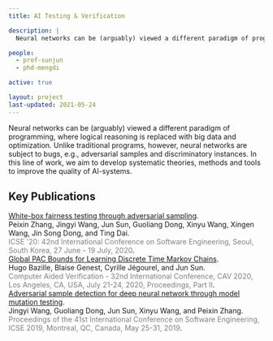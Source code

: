 ```yaml
---
title: AI Testing & Verification

description: |
  Neural networks can be (arguably) viewed a different paradigm of programming, where logical reasoning is replaced with big data and optimization. Unlike traditional programs, however, neural networks are subject to bugs, e.g., adversarial samples and discriminatory instances. In this line of work, we aim to develop systematic theories, methods and tools to improve the quality of AI-systems.

people:
  - prof-sunjun
  - phd-mengdi

active: true

layout: project
last-updated: 2021-05-24
---
```


Neural networks can be (arguably) viewed a different paradigm of programming, where logical reasoning is replaced with big data and optimization. Unlike traditional programs, however, neural networks are subject to bugs, e.g., adversarial samples and discriminatory instances. In this line of work, we aim to develop systematic theories, methods and tools to improve the quality of AI-systems.

## Key Publications

<span class="pubtitle">
				<a href="https://doi.org/10.1145/3377811.3380331">White-box fairness testing through adversarial sampling</a>.
			</span><br />
			<span class="authors">
				Peixin Zhang, Jingyi Wang, Jun Sun, Guoliang Dong, Xinyu Wang, Xingen Wang, Jin Song Dong, and Ting Dai.
			</span><br />
			<span style="color:grey;"><span class="venuetype"></span><span class="venue">ICSE '20: 42nd International Conference on Software Engineering, Seoul, South Korea, 27 June - 19 July, 2020</span></span>.
			<br />
			<span class="links">
</span>

<span class="pubtitle">
				<a href="https://doi.org/10.1007/978-3-030-53291-8_17">Global PAC Bounds for Learning Discrete Time Markov Chains</a>.
			</span><br />
			<span class="authors">
				Hugo Bazille, Blaise Genest, Cyrille Jégourel, and Jun Sun.
			</span><br />
			<span style="color:grey;"><span class="venuetype"></span><span class="venue">Computer Aided Verification - 32nd International Conference, CAV 2020, Los Angeles, CA, USA, July 21-24, 2020, Proceedings, Part II</span></span>.
			<br />
			<span class="links">
</span>

<span class="pubtitle">
				<a href="https://doi.org/10.1109/ICSE.2019.00126">Adversarial sample detection for deep neural network through model mutation testing</a>.
			</span><br />
			<span class="authors">
				Jingyi Wang, Guoliang Dong, Jun Sun, Xinyu Wang, and Peixin Zhang.
			</span><br />
			<span style="color:grey;"><span class="venuetype"></span><span class="venue">Proceedings of the 41st International Conference on Software Engineering, ICSE 2019, Montreal, QC, Canada, May 25-31, 2019</span></span>.
			<br />
			<span class="links">
</span>
